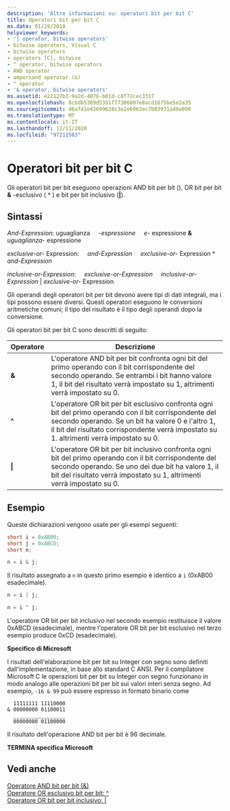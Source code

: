 ```yaml
---
description: 'Altre informazioni su: operatori bit per bit C'
title: Operatori bit per bit C
ms.date: 01/29/2018
helpviewer_keywords:
- '| operator, bitwise operators'
- bitwise operators, Visual C
- bitwise operators
- operators [C], bitwise
- ^ operator, bitwise operators
- AND operator
- ampersand operator (&)
- ^ operator
- '& operator, bitwise operators'
ms.assetid: e22127b1-9a2d-4876-b01d-c8f72cec3317
ms.openlocfilehash: 8cbdb5309d5351f77306007e8acd1675be5e2a35
ms.sourcegitcommit: d6af41e42699628c3e2e6063ec7b03931a49a098
ms.translationtype: MT
ms.contentlocale: it-IT
ms.lasthandoff: 12/11/2020
ms.locfileid: "97211583"
---
```

# <a name="c-bitwise-operators"></a>Operatori bit per bit C

Gli operatori bit per bit eseguono operazioni AND bit per bit (), OR bit per bit **&** -esclusivo ( **^** ) e bit per bit inclusivo (**&#124;**).

## <a name="syntax"></a>Sintassi

*And-Expression*: uguaglianza &nbsp; &nbsp; *-espressione* &nbsp; &nbsp; *e-* espressione **&** *uguaglianza-* espressione

*exclusive-or-* Expression: &nbsp; &nbsp; *and-Expression* &nbsp; &nbsp; *exclusive-or-* Expression **^** *and-Expression*

*inclusive-or-Expression*: &nbsp; &nbsp; *exclusive-or-Expression* &nbsp; &nbsp; *inclusive-or-Expression* &#124; *exclusive-or-* Expression

Gli operandi degli operatori bit per bit devono avere tipi di dati integrali, ma i tipi possono essere diversi. Questi operatori eseguono le conversioni aritmetiche comuni; il tipo del risultato è il tipo degli operandi dopo la conversione.

Gli operatori bit per bit C sono descritti di seguito:

|Operatore|Descrizione|
|--------------|-----------------|
|**&**|L'operatore AND bit per bit confronta ogni bit del primo operando con il bit corrispondente del secondo operando. Se entrambi i bit hanno valore 1, il bit del risultato verrà impostato su 1, altrimenti verrà impostato su 0.|
|**^**|L'operatore OR bit per bit esclusivo confronta ogni bit del primo operando con il bit corrispondente del secondo operando. Se un bit ha valore 0 e l'altro 1, il bit del risultato corrispondente verrà impostato su 1. altrimenti verrà impostato su 0.|
|**&#124;**|L'operatore OR bit per bit inclusivo confronta ogni bit del primo operando con il bit corrispondente del secondo operando. Se uno dei due bit ha valore 1, il bit del risultato verrà impostato su 1, altrimenti verrà impostato su 0.|

## <a name="examples"></a>Esempio

Queste dichiarazioni vengono usate per gli esempi seguenti:

```C
short i = 0xAB00;
short j = 0xABCD;
short n;

n = i & j;
```

Il risultato assegnato a `n` in questo primo esempio è identico a `i` (0xAB00 esadecimale).

```C
n = i | j;

n = i ^ j;
```

L'operatore OR bit per bit inclusivo nel secondo esempio restituisce il valore 0xABCD (esadecimale), mentre l'operatore OR bit per bit esclusivo nel terzo esempio produce 0xCD (esadecimale).

**Specifico di Microsoft**

I risultati dell'elaborazione bit per bit su Integer con segno sono definiti dall'implementazione, in base allo standard C ANSI. Per il compilatore Microsoft C le operazioni bit per bit su Integer con segno funzionano in modo analogo alle operazioni bit per bit sui valori interi senza segno. Ad esempio, `-16 & 99` può essere espresso in formato binario come

```Expression
  11111111 11110000
& 00000000 01100011
  _________________
  00000000 01100000
```

Il risultato dell'operazione AND bit per bit è 96 decimale.

**TERMINA specifica Microsoft**

## <a name="see-also"></a>Vedi anche

[Operatore AND bit per bit (&)](../cpp/bitwise-and-operator-amp.md)<br/>
[Operatore OR esclusivo bit per bit: ^](../cpp/bitwise-exclusive-or-operator-hat.md)<br/>
[Operatore OR bit per bit inclusivo: &#124;](../cpp/bitwise-inclusive-or-operator-pipe.md)
